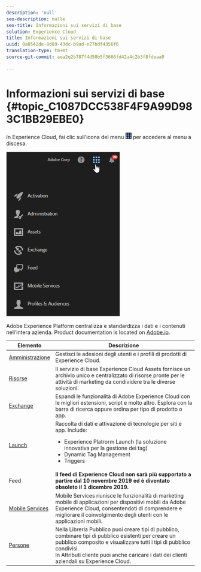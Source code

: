 ```yaml
---
description: 'null'
seo-description: nulle
seo-title: Informazioni sui servizi di base
solution: Experience Cloud
title: Informazioni sui servizi di base
uuid: 0a8542de-8d89-43dc-b9ad-e27bdf4356f6
translation-type: tm+mt
source-git-commit: aea2e2b787f4d50b5f3666fd42a4c2b3f8fdeaa0

---
```



# Informazioni sui servizi di base {#topic_C1087DCC538F4F9A99D983C1BB29EBE0}

In Experience Cloud, fai clic sull’icona del menu ![](assets/menu-icon.png) per accedere al menu a discesa.

![](assets/experience-cloud-core-services.png)

Adobe Experience Platform centralizza e standardizza i dati e i contenuti nell’intera azienda. Product documentation is located on [Adobe.io](https://www.adobe.io/apis/experienceplatform/home/services.html).

| Elemento | Descrizione |
|--- |--- |
| [Amministrazione](admin-getting-started/admin-getting-started.md) | Gestisci le adesioni degli utenti e i profili di prodotti di Experience Cloud. |
| [Risorse](experience-cloud-assets/experience-cloud-assets.md) | Il servizio di base Experience Cloud Assets fornisce un archivio unico e centralizzato di risorse pronte per le attività di marketing da condividere tra le diverse soluzioni. |
| [Exchange](https://experiencecloud.adobeexchange.com/) | Espandi le funzionalità di Adobe Experience Cloud con le migliori estensioni, script e molto altro. Esplora con la barra di ricerca oppure ordina per tipo di prodotto o app. |
| [Launch](activation/activation.md) | Raccolta di dati e attivazione di tecnologie per siti e app. Include:<ul><li>Experience Platrorm Launch (la soluzione innovativa per la gestione dei tag)</li><li>Dynamic Tag Management</li><li>Triggers</li></ul> |
| Feed | **Il feed di Experience Cloud non sarà più supportato a partire dal 10 novembre 2019 ed è diventato obsoleto il 1 dicembre 2019.** |
| [Mobile Services](https://docs.adobe.com/content/help/en/mobile-services/using/home.html) | Mobile Services riunisce le funzionalità di marketing mobile di applicazioni per dispositivi mobili da Adobe Experience Cloud, consentendoti di comprendere e migliorare il coinvolgimento degli utenti con le applicazioni mobili. |
| [Persone](audience-library/audience-library.md) | Nella Libreria Pubblico puoi creare tipi di pubblico, combinare tipi di pubblico esistenti per creare un pubblico composito e visualizzare tutti i tipi di pubblico condivisi.<br>In Attributi cliente puoi anche caricare i dati dei clienti aziendali su Experience Cloud. |
